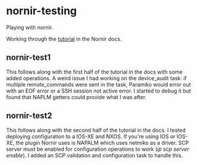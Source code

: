 # nornir-testing
Playing with nornir.

Working through the [tutorial](https://nornir.readthedocs.io/en/latest/tutorials/intro/overview.html) in the Nornir docs.

## nornir-test1
This follows along with the first half of the tutorial in the docs with some added operations. A weird issue I had working on the device_audit task: if multiple remote_commands were sent in the task, Paramiko would error out with an EOF error or a SSH session not active error. I started to debug it but found that NAPLM getters could provide what I was after.

## nornir-test2
This follows along with the second half of the tutorial in the docs. I tested deploying configuration to a IOS-XE and NXOS. If you're using IOS or IOS-XE, the plugin Nornir uses is NAPALM which uses netmiko as a driver. SCP server must be enabled for configuration operations to work (_ip scp server enable_). I added an SCP validation and configuration task to handle this.